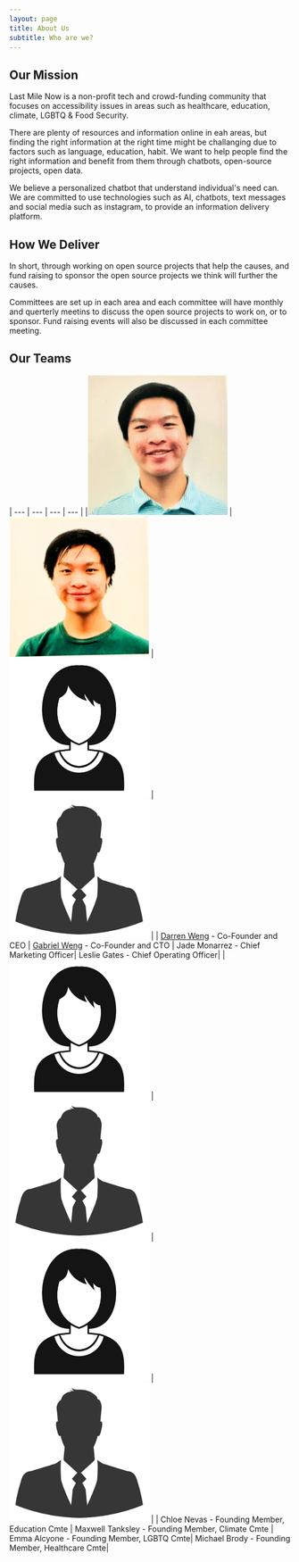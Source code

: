 ```yaml
---
layout: page
title: About Us
subtitle: Who are we?
---
```



## Our Mission

Last Mile Now is a non-profit tech and crowd-funding community that focuses on accessibility issues in areas such as healthcare, education, climate, LGBTQ & Food Security.  

There are plenty of resources and information online in eah areas, but finding the right information at the right time might be challanging due to factors such as language, education, habit.  We want to help people find the right information and benefit from them through chatbots, open-source projects, open data. 

We believe a personalized chatbot that understand individual's need can.  We are committed to use technologies such as AI, chatbots, text messages and social media such as instagram, to provide an information delivery platform.

## How We Deliver

In short, through working on open source projects that help the causes, and fund raising to sponsor the open source projects we think will further the causes. 

Committees are set up in each area and each committee will have monthly and querterly meetins to discuss the open source projects to work on, or to sponsor. Fund raising events will also be discussed in each committee meeting.  

## Our Teams

| --- | --- | --- | --- |
|<img src="https://raw.githubusercontent.com/LastMileNow/lastmilenow.github.io/main/assets/img/darren_weng.jpg" alt="Darren Weng" width=250 /> | <img src="https://raw.githubusercontent.com/LastMileNow/lastmilenow.github.io/main/assets/img/gabeweng.jpg" alt="Gabe Weng" width=250 /> | <img src="https://raw.githubusercontent.com/LastMileNow/lastmilenow.github.io/main/assets/img/female_headshot.jpg" alt="Jade" width=250 /> | <img src="https://raw.githubusercontent.com/LastMileNow/lastmilenow.github.io/main/assets/img/male_headshot.jpg" alt="Leslie" width=250 /> |
| [Darren Weng](https://www.darrenweng.com) - Co-Founder and CEO | [Gabriel Weng](https://www.gabrielweng.com) -  Co-Founder and CTO | Jade Monarrez - Chief Marketing Officer| Leslie Gates - Chief Operating Officer|
|<img src="https://raw.githubusercontent.com/LastMileNow/lastmilenow.github.io/main/assets/img/female_headshot.jpg" alt="" width=250 /> | <img src="https://raw.githubusercontent.com/LastMileNow/lastmilenow.github.io/main/assets/img/male_headshot.jpg" alt="" width=250 /> | <img src="https://raw.githubusercontent.com/LastMileNow/lastmilenow.github.io/main/assets/img/female_headshot.jpg" alt="" width=250 /> | <img src="https://raw.githubusercontent.com/LastMileNow/lastmilenow.github.io/main/assets/img/male_headshot.jpg" alt="" width=250 /> |
| Chloe Nevas - Founding Member, Education Cmte | Maxwell Tanksley - Founding Member, Climate Cmte | Emma Alcyone - Founding Member, LGBTQ Cmte| Michael Brody - Founding Member, Healthcare Cmte|